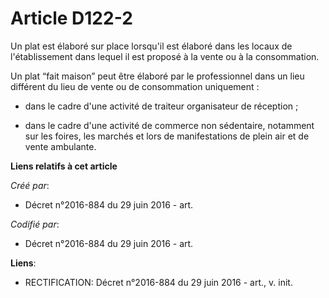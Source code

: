 # Article D122-2

Un plat est élaboré sur place lorsqu'il est élaboré dans les locaux  de l'établissement dans lequel il est proposé à la vente
ou à la  consommation.

Un plat “fait maison” peut être élaboré par  le professionnel dans un lieu différent du lieu de vente ou de  consommation
uniquement :

- dans le cadre d'une activité de traiteur organisateur de réception ;

- dans le cadre d'une activité de commerce  non sédentaire, notamment sur les foires, les marchés et lors de  manifestations
de plein air et de vente ambulante.

**Liens relatifs à cet article**

_Créé par_:

  - Décret n°2016-884 du 29 juin 2016 - art.

_Codifié par_:

  - Décret n°2016-884 du 29 juin 2016 - art.

**Liens**:

  - RECTIFICATION: Décret n°2016-884 du 29 juin 2016 - art., v. init.
